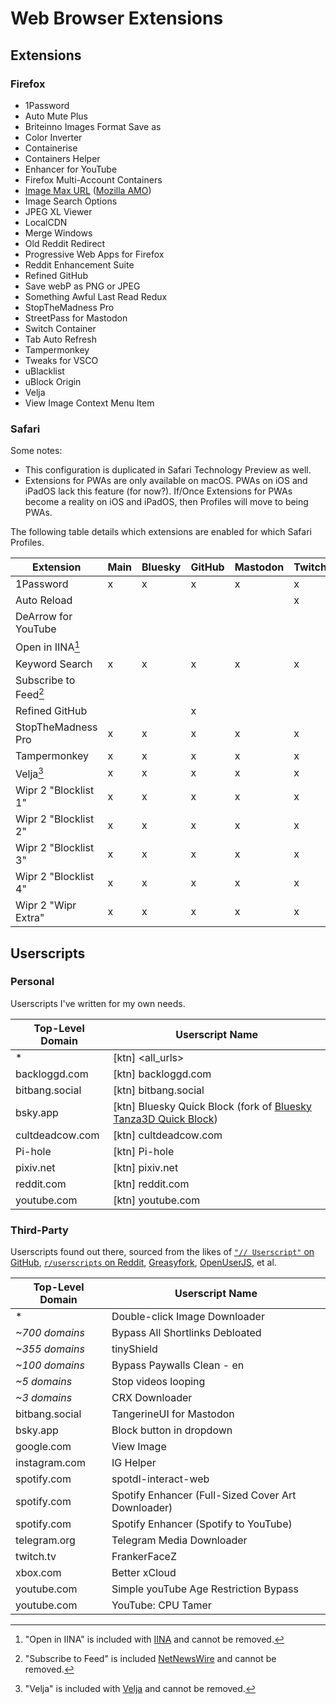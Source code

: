 # Web Browser Extensions

## Extensions

### Firefox

- 1Password
- Auto Mute Plus
- Briteinno Images Format Save as
- Color Inverter
- Containerise
- Containers Helper
- Enhancer for YouTube
- Firefox Multi-Account Containers
- [Image Max URL] ([Mozilla AMO][image-max-url])
- Image Search Options
- JPEG XL Viewer
- LocalCDN
- Merge Windows
- Old Reddit Redirect
- Progressive Web Apps for Firefox
- Reddit Enhancement Suite
- Refined GitHub
- Save webP as PNG or JPEG
- Something Awful Last Read Redux
- StopTheMadness Pro
- StreetPass for Mastodon
- Switch Container
- Tab Auto Refresh
- Tampermonkey
- Tweaks for VSCO
- uBlacklist
- uBlock Origin
- Velja
- View Image Context Menu Item

[Image Max URL]: https://github.com/qsniyg/maxurl
[image-max-url]: https://addons.mozilla.org/firefox/addon/image-max-url/

### Safari

Some notes:

- This configuration is duplicated in Safari Technology Preview as well.
- Extensions for PWAs are only available on macOS. PWAs on iOS and iPadOS lack this feature (for now?). If/Once Extensions for PWAs become a reality on iOS and iPadOS, then Profiles will move to being PWAs.

The following table details which extensions are enabled for which Safari Profiles.

| Extension             | Main | Bluesky | GitHub | Mastodon | Twitch | YouTube |
| --------------------- | ---- | ------- | ------ | -------- | ------ | ------- |
| 1Password             | x    | x       | x      | x        | x      | x       |
| Auto Reload           |      |         |        |          | x      |         |
| DeArrow for YouTube   |      |         |        |          |        | x       |
| Open in IINA[^1]      |      |         |        |          |        |         |
| Keyword Search        | x    | x       | x      | x        | x      | x       |
| Subscribe to Feed[^2] |      |         |        |          |        |         |
| Refined GitHub        |      |         | x      |          |        |         |
| StopTheMadness Pro    | x    | x       | x      | x        | x      | x       |
| Tampermonkey          | x    | x       | x      | x        | x      | x       |
| Velja[^3]             | x    | x       | x      | x        | x      | x       |
| Wipr 2 "Blocklist 1"  | x    | x       | x      | x        | x      | x       |
| Wipr 2 "Blocklist 2"  | x    | x       | x      | x        | x      | x       |
| Wipr 2 "Blocklist 3"  | x    | x       | x      | x        | x      | x       |
| Wipr 2 "Blocklist 4"  | x    | x       | x      | x        | x      | x       |
| Wipr 2 "Wipr Extra"   | x    | x       | x      | x        | x      | x       |

[^1]: "Open in IINA" is included with [IINA] and cannot be removed.
[^2]: "Subscribe to Feed" is included [NetNewsWire] and cannot be removed.
[^3]: "Velja" is included with [Velja] and cannot be removed.

[IINA]: https://iina.io/
[NetNewsWire]: https://netnewswire.com/
[Velja]: https://sindresorhus.com/velja

## Userscripts

### Personal

Userscripts I've written for my own needs.

| Top-Level Domain | Userscript Name                                                     |
| ---------------- | ------------------------------------------------------------------- |
| *                | \[ktn\] <all_urls>                                                  |
| backloggd.com    | \[ktn\] backloggd.com                                               |
| bitbang.social   | \[ktn\] bitbang.social                                              |
| bsky.app         | \[ktn\] Bluesky Quick Block (fork of [Bluesky Tanza3D Quick Block]) |
| cultdeadcow.com  | \[ktn\] cultdeadcow.com                                             |
| Pi-hole          | \[ktn\] Pi-hole                                                     |
| pixiv.net        | \[ktn\] pixiv.net                                                   |
| reddit.com       | \[ktn\] reddit.com                                                  |
| youtube.com      | \[ktn\] youtube.com                                                 |

[Bluesky Tanza3D Quick Block]: https://github.com/Tanza3D/bluesky-quick-block

### Third-Party

Userscripts found out there, sourced from the likes of
[`"// Userscript"` on GitHub],
[`r/userscripts` on Reddit],
[Greasyfork],
[OpenUserJS],
et al.

| Top-Level Domain | Userscript Name                                    |
| ---------------- | -------------------------------------------------- |
| *                | Double-click Image Downloader                      |
| *~700 domains*   | Bypass All Shortlinks Debloated                    |
| *~355 domains*   | tinyShield                                         |
| *~100 domains*   | Bypass Paywalls Clean - en                         |
| *~5 domains*     | Stop videos looping                                |
| *~3 domains*     | CRX Downloader                                     |
| bitbang.social   | TangerineUI for Mastodon                           |
| bsky.app         | Block button in dropdown                           |
| google.com       | View Image                                         |
| instagram.com    | IG Helper                                          |
| spotify.com      | spotdl-interact-web                                |
| spotify.com      | Spotify Enhancer (Full-Sized Cover Art Downloader) |
| spotify.com      | Spotify Enhancer (Spotify to YouTube)              |
| telegram.org     | Telegram Media Downloader                          |
| twitch.tv        | FrankerFaceZ                                       |
| xbox.com         | Better xCloud                                      |
| youtube.com      | Simple youTube Age Restriction Bypass              |
| youtube.com      | YouTube: CPU Tamer                                 |

[`"// Userscript"` on GitHub]: https://github.com/search?q=%22%2F%2F%20%3D%3DUserScript%3D%3D%22&type=repositories
[`r/userscripts` on Reddit]: https://reddit.com/r/userscripts/
[Greasyfork]: https://greasyfork.org/
[OpenUserJS]: https://openuserjs.org
